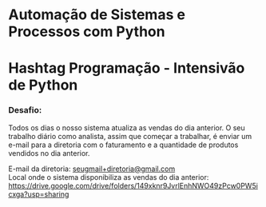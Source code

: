 # Automação de Sistemas e Processos com Python
# Hashtag Programação - Intensivão de Python
### Desafio:

Todos os dias o nosso sistema atualiza as vendas do dia anterior.
O seu trabalho diário como analista, assim que começar a trabalhar, é enviar um e-mail para a diretoria com o faturamento e a quantidade de produtos vendidos no dia anterior.

E-mail da diretoria: seugmail+diretoria@gmail.com<br>
Local onde o sistema disponibiliza as vendas do dia anterior: https://drive.google.com/drive/folders/149xknr9JvrlEnhNWO49zPcw0PW5icxga?usp=sharing  
